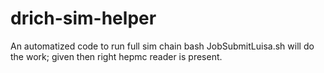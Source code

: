 # drich-sim-helper
An automatized code to run full sim chain
bash JobSubmitLuisa.sh will do the work; given then right hepmc reader is present.
